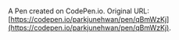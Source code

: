 # 

A Pen created on CodePen.io. Original URL: [https://codepen.io/parkjunehwan/pen/qBmWzKj](https://codepen.io/parkjunehwan/pen/qBmWzKj).


